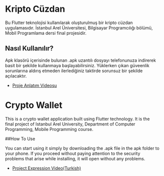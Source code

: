 # Kripto Cüzdan

Bu Flutter teknolojisi kullanılarak oluşturulmuş bir kripto cüzdan uygulamasıdır. İstanbul Arel Üniversitesi, Bilgisayar Programcılığı bölümü, Mobil Programlama dersi final projesidir.

## Nasıl Kullanılır?

Apk klasörü içerisinde bulunan .apk uzantılı dosyayı telefonunuza indirerek basit bir şekilde kullanmaya başlayabilirsiniz. Yüklerken çıkan güveenlik sorunlarına aldırış etmeden ilerlediğiniz taktirde sorunsuz bir şekilde açılacaktır.

- [Proje Anlatım Videosu](https://www.youtube.com/watch?v=AvgsNyXIjpM)

# Crypto Wallet
This is a crypto wallet application built using Flutter technology. It is the final project of Istanbul Arel University, Department of Computer Programming, Mobile Programming course.

##How To Use

You can start using it simply by downloading the .apk file in the apk folder to your phone. If you proceed without paying attention to the security problems that arise while installing, it will open without any problems.

- [Project Expression Video(Turkish)](https://www.youtube.com/watch?v=AvgsNyXIjpM)
